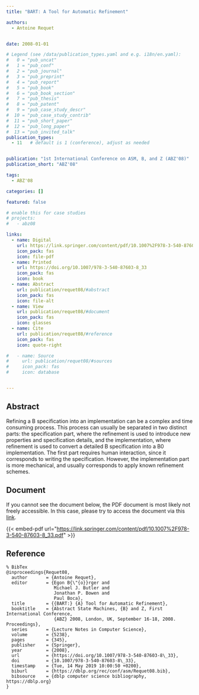 ```yaml
---
title: "BART: A Tool for Automatic Refinement"

authors:
  - Antoine Requet


date: 2008-01-01

# Legend (see /data/publication_types.yaml and e.g. i18n/en.yaml): 
#   0 = "pub_uncat"
#   1 = "pub_conf"
#   2 = "pub_journal"
#   3 = "pub_preprint"
#   4 = "pub_report"
#   5 = "pub_book"
#   6 = "pub_book_section"
#   7 = "pub_thesis"
#   8 = "pub_patent"
#   9 = "pub_case_study_descr"
#  10 = "pub_case_study_contrib"
#  11 = "pub_short_paper"
#  12 = "pub_long_paper"
#  13 = "pub_invited_talk"
publication_types:
  - 11   # default is 1 (conference), adjust as needed


publication: "1st International Conference on ASM, B, and Z (ABZ'08)"
publication_short: "ABZ'08"

tags:
  - ABZ'08

categories: []

featured: false

# enable this for case studies
# projects:
#   - abz08

links:
  - name: Digital
    url: https://link.springer.com/content/pdf/10.1007%2F978-3-540-87603-8_33.pdf
    icon_pack: fas
    icon: file-pdf
  - name: Printed
    url: https://doi.org/10.1007/978-3-540-87603-8_33
    icon_pack: fas
    icon: book
  - name: Abstract
    url: publication/requet08/#abstract
    icon_pack: fas
    icon: file-alt
  - name: View
    url: publication/requet08/#document
    icon_pack: fas
    icon: glasses
  - name: Cite
    url: publication/requet08/#reference
    icon_pack: fas
    icon: quote-right

#   - name: Source
#     url: publication/requet08/#sources
#     icon_pack: fas
#     icon: database


---
```


## Abstract

Refining a B specification into an implementation can be a complex and time consuming process. This process can usually be separated in two distinct parts: the specification part, where the refinement is used to introduce new properties and specification details, and the implementation, where refinement is used to convert a detailed B specification into a B0 implementation. The first part requires human interaction, since it corresponds to writing the specification. However, the implementation part is more mechanical, and usually corresponds to apply known refinement schemes.

## Document

If you cannot see the document below, the PDF document is most likely not freely accessible. In this case, please try to access the document via this <a href="https://link.springer.com/content/pdf/10.1007%2F978-3-540-87603-8_33.pdf">link</a>.

{{< embed-pdf url="https://link.springer.com/content/pdf/10.1007%2F978-3-540-87603-8_33.pdf" >}}

## Reference

```
% BibTex
@inproceedings{Requet08,
  author       = {Antoine Requet},
  editor       = {Egon B{\"{o}}rger and
                  Michael J. Butler and
                  Jonathan P. Bowen and
                  Paul Boca},
  title        = {{BART:} {A} Tool for Automatic Refinement},
  booktitle    = {Abstract State Machines, {B} and Z, First International Conference,
                  {ABZ} 2008, London, UK, September 16-18, 2008. Proceedings},
  series       = {Lecture Notes in Computer Science},
  volume       = {5238},
  pages        = {345},
  publisher    = {Springer},
  year         = {2008},
  url          = {https://doi.org/10.1007/978-3-540-87603-8\_33},
  doi          = {10.1007/978-3-540-87603-8\_33},
  timestamp    = {Tue, 14 May 2019 10:00:50 +0200},
  biburl       = {https://dblp.org/rec/conf/asm/Requet08.bib},
  bibsource    = {dblp computer science bibliography, https://dblp.org}
}


```

<!-- # add information for case study papers (if available)
## Sources

- **Used formal method:**
  [ASM](/method/asm)
- **Resources and tools:**
  Asmeta

For more information, please contact the <a href ="mailto:silvia.bonfanti@unibg.it;arcaini@nii.ac.jp;angelo.gargantini@unibg.it;scandurra@unibg.it;elvinia.riccobene@unimi.it">authors</a>-->


